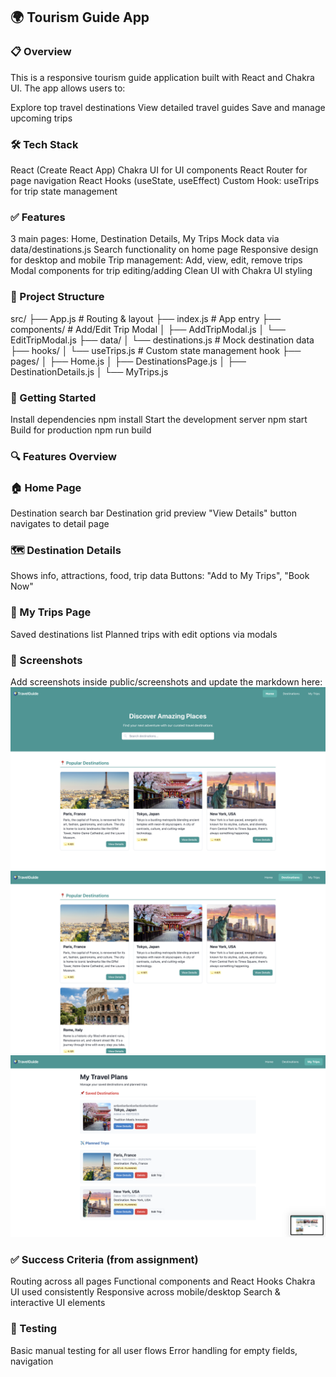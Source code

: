 ## 🌍 Tourism Guide App

### 📋 Overview

This is a responsive tourism guide application built with React and Chakra UI. The app allows users to:

Explore top travel destinations
View detailed travel guides
Save and manage upcoming trips

### 🛠 Tech Stack
React (Create React App)
Chakra UI for UI components
React Router for page navigation
React Hooks (useState, useEffect)
Custom Hook: useTrips for trip state management

### ✅ Features
3 main pages: Home, Destination Details, My Trips
Mock data via data/destinations.js
Search functionality on home page
Responsive design for desktop and mobile
Trip management: Add, view, edit, remove trips
Modal components for trip editing/adding
Clean UI with Chakra UI styling

### 📂 Project Structure
src/
├── App.js                   # Routing & layout
├── index.js                # App entry
├── components/             # Add/Edit Trip Modal
│   ├── AddTripModal.js
│   └── EditTripModal.js
├── data/
│   └── destinations.js     # Mock destination data
├── hooks/
│   └── useTrips.js         # Custom state management hook
├── pages/
│   ├── Home.js
│   ├── DestinationsPage.js
│   ├── DestinationDetails.js
│   └── MyTrips.js

### 🚀 Getting Started
Install dependencies
npm install
Start the development server
npm start
Build for production
npm run build

### 🔍 Features Overview
### 🏠 Home Page
Destination search bar
Destination grid preview
"View Details" button navigates to detail page

### 🗺 Destination Details
Shows info, attractions, food, trip data
Buttons: "Add to My Trips", "Book Now"

### 📌 My Trips Page
Saved destinations list
Planned trips with edit options via modals

### 📸 Screenshots
Add screenshots inside public/screenshots and update the markdown here:
![Home](public/screenshots/homePage.png)
![Details](public/screenshots/DestinationsDetails.png)
![Trips](public/screenshots/MyTrips.png)

### ✅ Success Criteria (from assignment)
 Routing across all pages
 Functional components and React Hooks
 Chakra UI used consistently
 Responsive across mobile/desktop
 Search & interactive UI elements

### 🧪 Testing
Basic manual testing for all user flows
Error handling for empty fields, navigation
